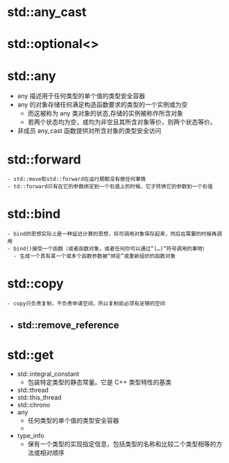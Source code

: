 
# std::any_cast
# std::optional<>
# std::any
- any 描述用于任何类型的单个值的类型安全容器
- any 的对象存储任何满足构造函数要求的类型的一个实例或为空
  - 而这被称为 any 类对象的状态,存储的实例被称作所含对象
  - 若两个状态均为空，或均为非空且其所含对象等价，则两个状态等价。
- 非成员 any_cast 函数提供对所含对象的类型安全访问

# std::forward
    - std::move和std::forward在运行期都没有做任何事情
    - td::forward只有在它的参数绑定到一个右值上的时候，它才转换它的参数到一个右值
# std::bind
    - bind的思想实际上是一种延迟计算的思想，将可调用对象保存起来，然后在需要的时候再调用
    - bind()接受一个函数（或者函数对象，或者任何你可以通过”(…)”符号调用的事物）
      - 生成一个其有某一个或多个函数参数被“绑定”或重新组织的函数对象
# std::copy
    - copy只负责复制，不负责申请空间，所以复制前必须有足够的空间


- std::remove_reference
    -
# std::get
- std::integral_constant
    - 包装特定类型的静态常量。它是 C++ 类型特性的基类
- std::thread
- std::this_thread
- std::chrono
- any
    - 任何类型的单个值的类型安全容器
    -
- type_info
    - 保有一个类型的实现指定信息，包括类型的名称和比较二个类型相等的方法或相对顺序

